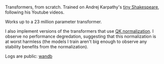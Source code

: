 Transformers, from scratch. Trained on Andrej Karpathy's [tiny
Shakespeare](https://raw.githubusercontent.com/karpathy/char-rnn/master/data/tinyshakespeare/input.txt), following his
Youtube videos. 

Works up to a 23 million parameter transformer. 

I also implement versions of the transformers that use [QK normalization](https://arxiv.org/abs/2302.05442). I observe no performance degredation, suggesting that this normalization is at worst harmless (the models I train aren't big enough to observe any stability benefits from the normalization).  

Logs are public: [wandb](https://wandb.ai/math-lm/shakespeare_characters/overview?workspace=user-zhangir-azerbayev)
